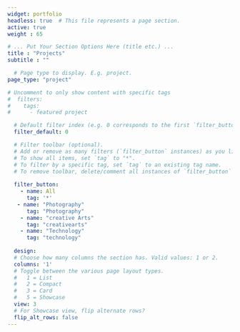 ```yaml
---
widget: portfolio
headless: true  # This file represents a page section.
active: true
weight : 65 

# ... Put Your Section Options Here (title etc.) ...
title : "Projects"
subtitle : ""

  # Page type to display. E.g. project.
page_type: "project"

# Uncomment to only show content with specific tags
#  filters:
#    tags:
#      - featured project

  # Default filter index (e.g. 0 corresponds to the first `filter_button` instance below)
  filter_default: 0

  # Filter toolbar (optional).
  # Add or remove as many filters (`filter_button` instances) as you like.
  # To show all items, set `tag` to "*".
  # To filter by a specific tag, set `tag` to an existing tag name.
  # To remove toolbar, delete/comment all instances of `filter_button` below.
  
  filter_button:
    - name: All
      tag: '*'
   - name: "Photography"
      tag: "Photography"
    - name: "creative Arts"
      tag: "creativearts"
    - name: "Technology"
      tag: "technology"
      
  design:
  # Choose how many columns the section has. Valid values: 1 or 2.
  columns: '1'
  # Toggle between the various page layout types.
  #   1 = List
  #   2 = Compact  
  #   3 = Card
  #   5 = Showcase
  view: 3
  # For Showcase view, flip alternate rows?
  flip_alt_rows: false
---
```

